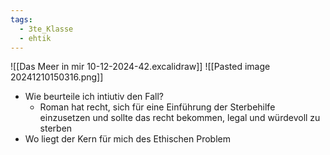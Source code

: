 ```yaml
---
tags:
  - 3te_Klasse
  - ehtik
---
```

![[Das Meer in mir 10-12-2024-42.excalidraw]]
![[Pasted image 20241210150316.png]]
- Wie beurteile ich intiutiv den Fall?
	- Roman hat recht, sich für eine Einführung der Sterbehilfe einzusetzen und sollte das recht bekommen, legal und würdevoll zu sterben
- Wo liegt der Kern für mich des Ethischen Problem